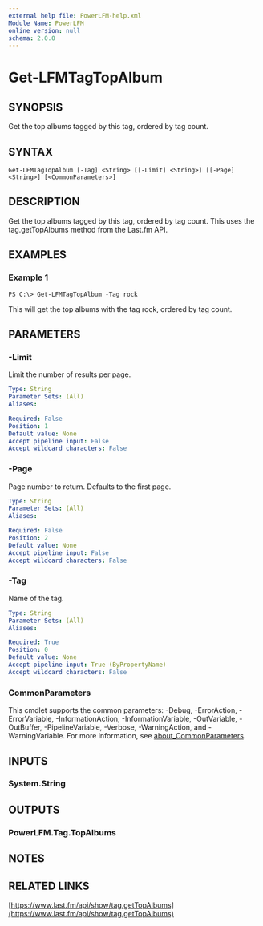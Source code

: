 ```yaml
---
external help file: PowerLFM-help.xml
Module Name: PowerLFM
online version: null
schema: 2.0.0
---
```


# Get-LFMTagTopAlbum

## SYNOPSIS

Get the top albums tagged by this tag, ordered by tag count.

## SYNTAX

```text
Get-LFMTagTopAlbum [-Tag] <String> [[-Limit] <String>] [[-Page] <String>] [<CommonParameters>]
```

## DESCRIPTION

Get the top albums tagged by this tag, ordered by tag count. This uses the tag.getTopAlbums method from the Last.fm API.

## EXAMPLES

### Example 1

```text
PS C:\> Get-LFMTagTopAlbum -Tag rock
```

This will get the top albums with the tag rock, ordered by tag count.

## PARAMETERS

### -Limit

Limit the number of results per page.

```yaml
Type: String
Parameter Sets: (All)
Aliases:

Required: False
Position: 1
Default value: None
Accept pipeline input: False
Accept wildcard characters: False
```

### -Page

Page number to return. Defaults to the first page.

```yaml
Type: String
Parameter Sets: (All)
Aliases:

Required: False
Position: 2
Default value: None
Accept pipeline input: False
Accept wildcard characters: False
```

### -Tag

Name of the tag.

```yaml
Type: String
Parameter Sets: (All)
Aliases:

Required: True
Position: 0
Default value: None
Accept pipeline input: True (ByPropertyName)
Accept wildcard characters: False
```

### CommonParameters

This cmdlet supports the common parameters: -Debug, -ErrorAction, -ErrorVariable, -InformationAction, -InformationVariable, -OutVariable, -OutBuffer, -PipelineVariable, -Verbose, -WarningAction, and -WarningVariable. For more information, see [about\_CommonParameters](http://go.microsoft.com/fwlink/?LinkID=113216).

## INPUTS

### System.String

## OUTPUTS

### PowerLFM.Tag.TopAlbums

## NOTES

## RELATED LINKS

[https://www.last.fm/api/show/tag.getTopAlbums](https://www.last.fm/api/show/tag.getTopAlbums)

